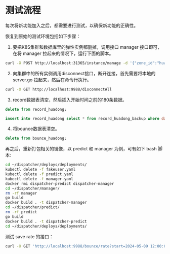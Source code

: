 # 测试流程

每次将新功能加入之后，都需要进行测试，以确保新功能的正确性。

恢复到原始的测试环境包括如下步骤：

1. 要把K8S集群和数据库里的弹性实例都删掉，调用接口 manager 接口即可，在将 manager 拉起来的情况下，运行下面的脚本。
```bash
curl -X POST http://localhost:31365/instance/manage -d '{"zone_id":"huadong","missing":0}'
```
2. 向集群中的所有实例调用disconnect接口，断开连接，首先需要将本地的 server.go 拉起来，然后在命令行执行。
```bash
curl -X GET http://localhost:9988/disconnectAll
```
3. record数据表清空，然后插入开始时间之前的180条数据。
```sql
delete from record_huadong;

insert into record_huadong select * from record_huadong_backup where date >= "2024-05-09 09:00:00" and date < "2024-05-09 12:00:00";
```
4. 将bounce数据表清空。
```sql
delete from bounce_huadong;
```

再之后，重新打包相关的镜像，以 predict 和 manager 为例，可有如下 bash 脚本:
```bash
cd ~/dispatcher/deploys/deployments/
kubectl delete -f fakeuser.yaml
kubectl delete -f predict.yaml
kubectl delete -f manager.yaml
docker rmi dispatcher-predict dispatcher-manager
cd ~/dispatcher/manager/
rm -rf manager
go build 
docker build . -t dispatcher-manager
cd ~/dispatcher/predict/
rm -rf predict
go build 
docker build . -t dispatcher-predict
cd ~/dispatcher/deploys/deployments/
```

测试 save rate 的接口：
```bash
curl -X GET 'http://localhost:9988/bounce/rate?start=2024-05-09 12:00:00&end=2024-05-09 12:10:00'
```